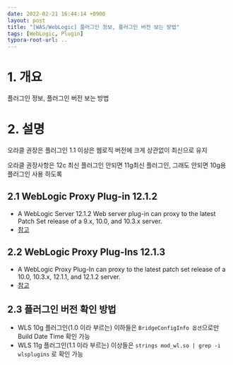 ```yaml
---
date: 2022-02-21 16:44:14 +0900
layout: post
title: "[WAS/WebLogic] 플러그인 정보, 플러그인 버전 보는 방법"
tags: [WebLogic, Plugin]
typora-root-url: ..
---
```


# 1. 개요

플러그인 정보, 플러그인 버전 보는 방법



# 2. 설명

오라클 권장은 플러그인 1.1 이상은 웹로직 버전에 크게 상관없이 최신으로 유지

오라클 권장사항은 12c 최신 플러그인 안되면 11g최신 플러그인, 그래도 안되면 10g용 플러그인 사용 하도록



## 2.1 WebLogic Proxy Plug-in 12.1.2

* A WebLogic Server 12.1.2 Web server plug-in can proxy to the latest Patch Set release of a 9.x, 10.0, and 10.3.x server.
* [참고](http://www.oracle.com/technetwork/middleware/webtier/downloads/index.html)



## 2.2 WebLogic Proxy Plug-Ins 12.1.3

* A WebLogic Proxy Plug-In can proxy to the latest patch set release of a 10.0, 10.3.x, 12.1.1, and 12.1.2 server.
* [참고](http://www.oracle.com/technetwork/middleware/webtier/downloads/index.html)



## 2.3 플러그인 버전 확인 방법

* WLS 10g 플러그인(1.0 이라 부르는) 이하들은 `BridgeConfigInfo 옵션`으로만 Build Date Time 확인 가능
* WLS 11g 플러그인(1.1 이라 부르는) 이상들은 `strings mod_wl.so | grep -i wlsplugins` 로 확인 가능
